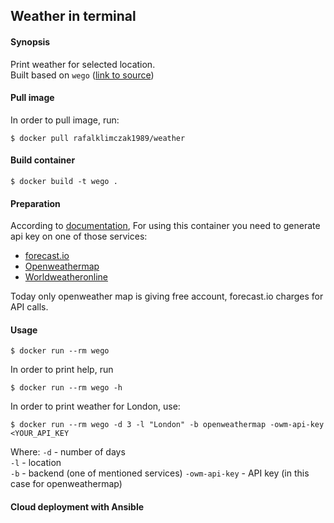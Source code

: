 ## Weather in terminal


#### Synopsis

Print weather for selected location.  
Built based on `wego` ([link to source](https://github.com/schachmat/wego))

#### Pull image

In order to pull image, run:

```
$ docker pull rafalklimczak1989/weather
```

#### Build container

```
$ docker build -t wego .
```


#### Preparation

According to [documentation](https://github.com/schachmat/wego/README.md),
For using this container you need to generate api key on one of those services:
* [forecast.io](https://developer.forecast.io/register)
* [Openweathermap](https://home.openweathermap.org/users/sign_up)
* [Worldweatheronline](http://www.worldweatheronline.com/)

Today only openweather map is giving free account, forecast.io charges for API
calls.

#### Usage

```
$ docker run --rm wego
```

In order to print help, run

```
$ docker run --rm wego -h
```

In order to print weather for London, use:

```
$ docker run --rm wego -d 3 -l "London" -b openweathermap -owm-api-key <YOUR_API_KEY
```

Where:
`-d` - number of days  
`-l` - location  
`-b` - backend (one of mentioned services)
`-owm-api-key` - API key (in this case for openweathermap)  

#### Cloud deployment with Ansible 

